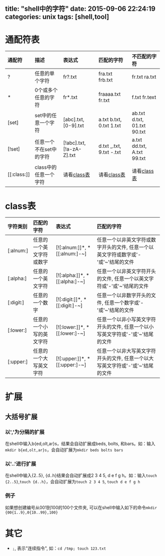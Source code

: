 title: "shell中的字符"
date: 2015-09-06 22:24:19
categories: unix
tags: [shell,tool]
---

# 通配符表
| 通配符      | 描述                          | 表达式                   | 匹配的字符               | 不匹配的字符                |
| :---------- | :---------------------------- | :----------------------- | :----------------------- | :-------------------------- |
| ?           | 任意的单个字符                | fr?.txt                  | fra.txt frb.txt          | fr.txt ra.txt               |
| *           | 0个或多个任意的字符           | fr*.txt                  | fraaaa.txt fr.txt        | f.txt fr.text               |
| [set]       | set中的任意一个字符           | [abc].txt, [0-9].txt     | a.txt b.txt, 0.txt 1.txt | ab.txt d.txt, 01.txt 90.txt |
| [!set]      | 任意一个不在set中的字符       | [!abc].txt,[!a-zA-Z].txt | d.txt _.txt, 9.txt -.txt | a.txt dd.txt, A.txt 99.txt  |
| [[:class:]] | class中的任意一个字符         | 请看[class表](#class表)  | 请看[class表](#class表)  | 请看[class表](#class表)     |

# class表
| 字符类别    | 匹配的字符                    | 表达式                        | 匹配的字符                                                                         |
| :---------- | :---------------------------- | :---------------------------- | :--------------------------------------------------------------------------------- |
| [:alnum:]   | 任意的一个英文字符或数字      | [![:alnum:]]*, *[[:alnum:]-~] | 任意一个以非英文字符或数字开头的文件, 任意一个以英文字符或数字或'-'或'~'结尾的文件 |
| [:alpha:]   | 任意的一个英文字符            | [![:alpha:]]*, *[[:alpha:]-~] | 任意一个以非英文字符开头的文件, 任意一个以英文字符或'-'或'~'结尾的文件             |
| [:digit:]   | 任意的一个数字                | [![:digit:]]*, *[[:digit:]-~] | 任意一个以非数字开头的文件, 任意一个数字或'-'或'~'结尾的文件                       |
| [:lower:]   | 任意的一个小写的英文字符      | [![:lower:]]*, *[[:lower:]-~] | 任意一个以非小写英文字符开头的文件, 任意一个以小写英文字符或'-'或'~'结尾的文件     |
| [:upper:]   | 任意的一个大写英文字符        | [![:upper:]]*, *[[:upper:]-~] | 任意一个以非大写英文字符开头的文件, 任意一个以大写英文字符或'-'或'~'结尾的文件     |

<!-- more -->

# 扩展
## 大括号扩展
### 以','为分隔的扩展
在shell中输入b{ed,olt,ar}s，结果会自动扩展成beds, bolts, 和bars。如：输入`mkdir b{ed,olt,ar}s`，会自动扩展为`mkdir beds bolts bars`

### 以'..'进行扩展
在shell中输入{2..5}, {d..h}结果会自动扩展成2 3 4 5, d e f g h。如：输入`touch {2..5}`,`touch {d..h}`，会自动扩展为`touch 2 3 4 5`, `touch d e f g h`

### 例子
如果想创建编号从001到100的100个文件夹, 可以在shell中输入如下的命令`mkdir {00{1..9},0{10..99},100}`

# 其它
* `;`, 表示"连续指令", 如：`cd /tmp; touch 123.txt`
